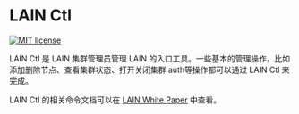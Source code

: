# LAIN Ctl

[![MIT license](https://img.shields.io/github/license/mashape/apistatus.svg)](https://opensource.org/licenses/MIT)

LAIN Ctl 是 LAIN 集群管理员管理 LAIN 的入口工具。一些基本的管理操作，比如添加删除节点、查看集群状态、打开关闭集群 auth等操作都可以通过 LAIN Ctl 来完成。

LAIN Ctl 的相关命令文档可以在 [LAIN White Paper](https://laincloud.gitbooks.io/white-paper/content/adminmanual/lainctl.html) 中查看。
